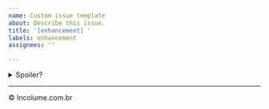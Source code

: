```yaml
---
name: Custom issue template
about: Describe this issue.
title: '[enhancement] '
labels: enhancement
assignees: ''

---
```



<details>
  <summary>Spoiler?</summary>

  **Passos necessários**:

  1. TDD válido;
  1. Executar e passar em todos os testes: `$ pytest`;
  1. Executar e passar em todos os linters homologados: `$ task lint`;
  1. Executar e passar no lint ruff: `$ task lint_ruff`;

   **Considerar em caso de fatoração**:

  > modo pythônico

  > sem condicionais

  > estruturas performáticas

  > redução de complexidade ciclomática

  > análise assintótica de algoritmos (big O)

</details>

---
&copy; Incolume.com.br
